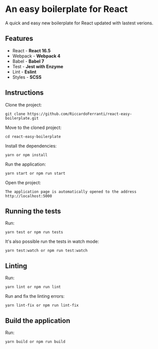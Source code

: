 # An easy boilerplate for React
A quick and easy new boilerplate for React updated with lastest verions.

## Features
 * React - **React 16.5**
 * Webpack - **Webpack 4**
 * Babel - **Babel 7**
 * Test - **Jest with Enzyme**
 * Lint - **Eslint**
 * Styles - **SCSS**

## Instructions

Clone the project:
```
git clone https://github.com/RiccardoFerranti/react-easy-boilerplate.git
```

Move to the cloned project:

```
cd react-easy-boilerplate
```

Install the dependencies:

```
yarn or npm install
```

Run the application:

```
yarn start or npm run start
```

Open the project:

```
The application page is automatically opened to the address http://localhost:5000
```

## Running the tests
Run:

```
yarn test or npm run tests
```

It's also possible run the tests in watch mode:

```
yarn test:watch or npm run test:watch
```

## Linting
Run:

```
yarn lint or npm run lint
```

Run and fix the linting errors:
```
yarn lint-fix or npm run lint-fix
```

## Build the application
Run: 
```
yarn build or npm run build
```
